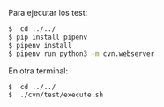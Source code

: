 Para ejecutar los test: 

```bash
$  cd ../../
$ pip install pipenv
$ pipenv install
$ pipenv run python3 -m cvn.webserver
```
En otra terminal: 
```bash
$  cd ../../
$  ./cvn/test/execute.sh
```
